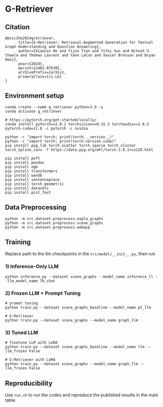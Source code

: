 # G-Retriever

## Citation
```
@misc{he2024gretriever,
      title={G-Retriever: Retrieval-Augmented Generation for Textual Graph Understanding and Question Answering}, 
      author={Xiaoxin He and Yijun Tian and Yifei Sun and Nitesh V. Chawla and Thomas Laurent and Yann LeCun and Xavier Bresson and Bryan Hooi},
      year={2024},
      eprint={2402.07630},
      archivePrefix={arXiv},
      primaryClass={cs.LG}
}
```

## Environment setup
```
conda create --name g_retriever python=3.9 -y
conda activate g_retriever

# https://pytorch.org/get-started/locally/
conda install pytorch==2.0.1 torchvision==0.15.2 torchaudio==2.0.2 pytorch-cuda=11.8 -c pytorch -c nvidia

python -c "import torch; print(torch.__version__)"
python -c "import torch; print(torch.version.cuda)"
pip install pyg_lib torch_scatter torch_sparse torch_cluster torch_spline_conv -f https://data.pyg.org/whl/torch-2.0.1+cu118.html

pip install peft
pip install pandas
pip install ogb
pip install transformers
pip install wandb
pip install sentencepiece
pip install torch_geometric
pip install datasets
pip install pcst_fast

```

## Data Preprocessing
```
python -m src.dataset.preprocess.expla_graphs
python -m src.dataset.preprocess.scene_graphs
python -m src.dataset.preprocess.webqsp
```

## Training
Replace path to the llm checkpoints in the `src/model/__init__.py`, then run

### 1) Inference-Only LLM
```
python inference.py --dataset scene_graphs --model_name inference_ll --llm_model_name 7b_chat
```
### 2) Frozen LLM + Prompt Tuning
```
# promot tuning
python train.py --dataset scene_graphs_baseline --model_name pt_llm

# G-Retriever
python train.py --dataset scene_graphs --model_name graph_llm
```

### 3) Tuned LLM
```
# finetune LLM with LoRA
python train.py --dataset scene_graphs_baseline --model_name llm --llm_frozen False

# G-Retriever with LoRA
python train.py --dataset scene_graphs --model_name graph_llm --llm_frozen False
```

## Reproducibility
Use `run.sh` to run the codes and reproduce the published results in the main table.
